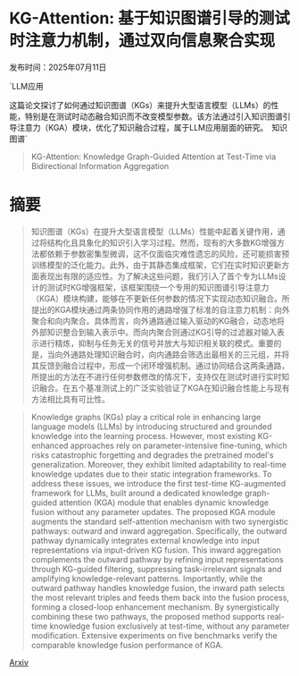 # KG-Attention: 基于知识图谱引导的测试时注意力机制，通过双向信息聚合实现

发布时间：2025年07月11日

`LLM应用

这篇论文探讨了如何通过知识图谱（KGs）来提升大型语言模型（LLMs）的性能，特别是在测试时动态融合知识而不改变模型参数。该方法通过引入知识图谱引导注意力（KGA）模块，优化了知识融合过程，属于LLM应用层面的研究。` `知识图谱`

> KG-Attention: Knowledge Graph-Guided Attention at Test-Time via Bidirectional Information Aggregation

# 摘要

> 知识图谱（KGs）在提升大型语言模型（LLMs）性能中起着关键作用，通过将结构化且具象化的知识引入学习过程。然而，现有的大多数KG增强方法都依赖于参数密集型微调，这不仅面临灾难性遗忘的风险，还可能损害预训练模型的泛化能力。此外，由于其静态集成框架，它们在实时知识更新方面表现出有限的适应性。为了解决这些问题，我们引入了首个专为LLMs设计的测试时KG增强框架，该框架围绕一个专用的知识图谱引导注意力（KGA）模块构建，能够在不更新任何参数的情况下实现动态知识融合。所提出的KGA模块通过两条协同作用的通路增强了标准的自注意力机制：向外聚合和向内聚合。具体而言，向外通路通过输入驱动的KG融合，动态地将外部知识整合到输入表示中。而向内聚合则通过KG引导的过滤器对输入表示进行精炼，抑制与任务无关的信号并放大与知识相关联的模式。重要的是，当向外通路处理知识融合时，向内通路会筛选出最相关的三元组，并将其反馈到融合过程中，形成一个闭环增强机制。通过协同结合这两条通路，所提出的方法在不进行任何参数修改的情况下，支持仅在测试时进行实时知识融合。在五个基准测试上的广泛实验验证了KGA在知识融合性能上与现有方法相比具有可比性。

> Knowledge graphs (KGs) play a critical role in enhancing large language models (LLMs) by introducing structured and grounded knowledge into the learning process. However, most existing KG-enhanced approaches rely on parameter-intensive fine-tuning, which risks catastrophic forgetting and degrades the pretrained model's generalization. Moreover, they exhibit limited adaptability to real-time knowledge updates due to their static integration frameworks. To address these issues, we introduce the first test-time KG-augmented framework for LLMs, built around a dedicated knowledge graph-guided attention (KGA) module that enables dynamic knowledge fusion without any parameter updates. The proposed KGA module augments the standard self-attention mechanism with two synergistic pathways: outward and inward aggregation. Specifically, the outward pathway dynamically integrates external knowledge into input representations via input-driven KG fusion. This inward aggregation complements the outward pathway by refining input representations through KG-guided filtering, suppressing task-irrelevant signals and amplifying knowledge-relevant patterns. Importantly, while the outward pathway handles knowledge fusion, the inward path selects the most relevant triples and feeds them back into the fusion process, forming a closed-loop enhancement mechanism. By synergistically combining these two pathways, the proposed method supports real-time knowledge fusion exclusively at test-time, without any parameter modification. Extensive experiments on five benchmarks verify the comparable knowledge fusion performance of KGA.

[Arxiv](https://arxiv.org/abs/2507.08704)